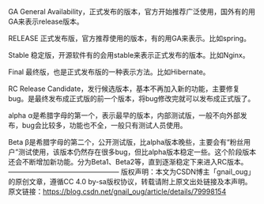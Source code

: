 GA
General Availability，正式发布的版本，官方开始推荐广泛使用，国外有的用GA来表示release版本。

RELEASE
正式发布版，官方推荐使用的版本，有的用GA来表示。比如spring。

Stable
稳定版，开源软件有的会用stable来表示正式发布的版本。比如Nginx。

Final
最终版，也是正式发布版的一种表示方法。比如Hibernate。

RC
Release Candidate，发行候选版本，基本不再加入新的功能，主要修复bug。是最终发布成正式版的前一个版本，将bug修改完就可以发布成正式版了。

alpha
α是希腊字母的第一个，表示最早的版本，内部测试版，一般不向外部发布，bug会比较多，功能也不全，一般只有测试人员使用。

Beta
β是希腊字母的第二个，公开测试版，比alpha版本晚些，主要会有“粉丝用户”测试使用，该版本仍然存在很多bug，但比alpha版本稳定一些。这个阶段版本还会不断增加新功能。分为Beta1、Beta2等，直到逐渐稳定下来进入RC版本。
 ———————————————— 
版权声明：本文为CSDN博主「gnail_oug」的原创文章，遵循CC 4.0 by-sa版权协议，转载请附上原文出处链接及本声明。
原文链接：https://blog.csdn.net/gnail_oug/article/details/79998154